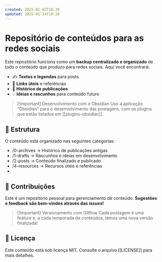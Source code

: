 ```yaml
---
created: 2025-01-02T16:29
updated: 2025-01-14T19:28
---
```

# **Repositório de conteúdos para as redes sociais**

Este repositório funciona como um **backup centralizado e organizado** de todo o conteúdo que produzo para redes sociais. Aqui você encontrará:
- ✍️ **Textos e legendas** para posts
- 🔗 **Links úteis** e referências
- 📅 **Histórico de publicações**
- 💡 **Ideias e rascunhos** para conteúdo futuro

> [!important] Desenvolvimento com o Obsidian
> Uso a aplicação "Obsidian" para o desenvolvimento das postagens, com os plugins que estão listados em [[plugins-obsidian]].

## 📂 Estrutura

O conteúdo está organizado nas seguintes categorias:
- /0-archives    → Histórico de publicações antigas
- /1-drafts        → Rascunhos e ideias em desenvolvimento
- /2-posts         → Conteúdo finalizado e publicado
- /4-resources  → Recursos úteis e referências
- 
## 🤝 Contribuições

Este é um repositório pessoal para gerenciamento de conteúdo. 
**Sugestões e feedback são bem-vindos através das *issues*!**

> [!important] Versionamento com Gitflow
> Cada postagem é uma feature e, a cada temporada de conteúdos, temos uma nova versão finalizada!

## 📝 Licença

Este conteúdo está sob licença MIT. 
Consulte o arquivo [[LICENSE]] para mais detalhes.
